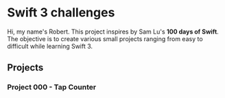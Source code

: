 # Swift 3 challenges
Hi, my name's Robert. This project inspires by Sam Lu's **100 days of Swift**. The objective is to create various small projects ranging from easy to difficult while learning Swift 3.

## Projects
### Project 000 - Tap Counter

